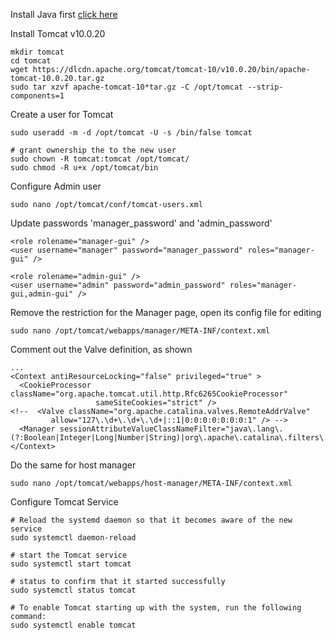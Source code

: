 Install Java first [click here](https://github.com/e2eSolutionArchitect/scripts/blob/main/java/java-install.md)

Install Tomcat v10.0.20
```
mkdir tomcat
cd tomcat
wget https://dlcdn.apache.org/tomcat/tomcat-10/v10.0.20/bin/apache-tomcat-10.0.20.tar.gz
sudo tar xzvf apache-tomcat-10*tar.gz -C /opt/tomcat --strip-components=1
```

Create a user for Tomcat
```
sudo useradd -m -d /opt/tomcat -U -s /bin/false tomcat

# grant ownership the to the new user
sudo chown -R tomcat:tomcat /opt/tomcat/
sudo chmod -R u+x /opt/tomcat/bin
```
Configure Admin user
```
sudo nano /opt/tomcat/conf/tomcat-users.xml
```
Update passwords 'manager_password' and 'admin_password'
```
<role rolename="manager-gui" />
<user username="manager" password="manager_password" roles="manager-gui" />

<role rolename="admin-gui" />
<user username="admin" password="admin_password" roles="manager-gui,admin-gui" />
```
Remove the restriction for the Manager page, open its config file for editing
```
sudo nano /opt/tomcat/webapps/manager/META-INF/context.xml
```
Comment out the Valve definition, as shown
```
...
<Context antiResourceLocking="false" privileged="true" >
  <CookieProcessor className="org.apache.tomcat.util.http.Rfc6265CookieProcessor"
                   sameSiteCookies="strict" />
<!--  <Valve className="org.apache.catalina.valves.RemoteAddrValve"
         allow="127\.\d+\.\d+\.\d+|::1|0:0:0:0:0:0:0:1" /> -->
  <Manager sessionAttributeValueClassNameFilter="java\.lang\.(?:Boolean|Integer|Long|Number|String)|org\.apache\.catalina\.filters\.Csr>
</Context>
```

Do the same for host manager
```
sudo nano /opt/tomcat/webapps/host-manager/META-INF/context.xml
```


Configure Tomcat Service

```
# Reload the systemd daemon so that it becomes aware of the new service
sudo systemctl daemon-reload

# start the Tomcat service
sudo systemctl start tomcat

# status to confirm that it started successfully
sudo systemctl status tomcat

# To enable Tomcat starting up with the system, run the following command:
sudo systemctl enable tomcat

```
